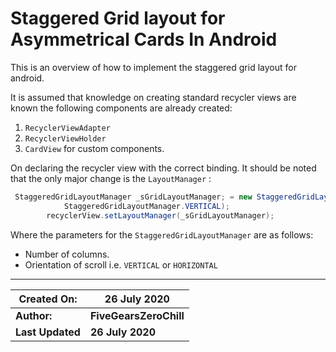 # Staggered Grid layout for Asymmetrical  Cards In Android

This is an overview of how to implement the staggered grid layout for android.

It is assumed that knowledge on creating standard recycler views are known the following components are already created:

1. `RecyclerViewAdapter`
2. `RecyclerViewHolder`
3. `CardView` for custom components.

On declaring the recycler view with the correct binding. It should be noted that the only major change is the `LayoutManager` :

```java
 StaggeredGridLayoutManager _sGridLayoutManager; = new StaggeredGridLayoutManager(2,
            StaggeredGridLayoutManager.VERTICAL);
        recyclerView.setLayoutManager(_sGridLayoutManager);
```

Where the parameters for the `StaggeredGridLayoutManager` are as follows: 

- Number of columns.
- Orientation of scroll i.e. `VERTICAL` or `HORIZONTAL`

***


| Created On:      | 26 July 2020           |
| ---------------- | ---------------------- |
| **Author:**      | **FiveGearsZeroChill** |
| **Last Updated** | **26 July 2020**       |

